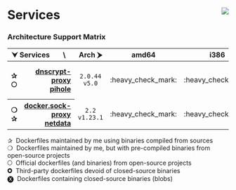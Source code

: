 # Services <a href='https://github.com/padhi-homelab/Services/actions?query=workflow%3A%22Docker+CI+Release%22'><img align='right' src='https://img.shields.io/github/workflow/status/padhi-homelab/Services/Docker%20CI%20Release?logo=github&logoWidth=24&style=flat-square'></img></a>

### Architecture Support Matrix

<table>
  <thead>
    <tr>
      <th colspan='3'>&#x2B9F; Services &nbsp; &nbsp; &nbsp; \ &nbsp; &nbsp; &nbsp; Arch &#x2B9E;</th>
      <th>amd64</th>
      <th>i386</th>
      <th>arm/v6</th>
      <th>arm/v7</th>
      <th>arm64</th>
      <th>ppc64le</th>
    </tr>
  </thead>
  <tbody>
    <tr>
      <th>
        ✰ <br> 🞅
      </th>
      <th align='right'>
        <a href='https://hub.docker.com/repository/docker/padhihomelab/dnscrypt-proxy'>
          dnscrypt-proxy
        </a>
        <br>
        <a href='https://hub.docker.com/r/pihole/pihole/'>
          pihole
        </a>
      </th>
      <td align='center'>
        <code>2.0.44</code>
        <br>
        <code>v5.0</code>
      </td>
      <td align='center'>
        :heavy_check_mark:
      </td>
      <td align='center'>
        :heavy_check_mark:
      </td>
      <td align='center'>
        :heavy_check_mark:
      </td>
      <td align='center'>
        :heavy_check_mark:
      </td>
      <td align='center'>
        :heavy_check_mark:
      </td>
      <td align='center'>
        :heavy_multiplication_x:
        <br>
        [ :heavy_check_mark: :heavy_multiplication_x: ]
      </td>
    </tr>
    <tr>
      <th>
        ❍ <br> ✰
      </th>
      <th align='right'>
        <a href='https://hub.docker.com/r/padhihomelab/docker.sock-proxy/'>
          docker.sock-proxy
        </a>
        <br>
        <a href='https://hub.docker.com/r/padhihomelab/netdata/'>
          netdata
        </a>
      </th>
      <td align='center'>
        <code>2.2</code>
        <br>
        <code>v1.23.1</code>
      </td>
      <td align='center'>
        :heavy_check_mark:
      </td>
      <td align='center'>
        :heavy_check_mark:
      </td>
      <td align='center'>
        :heavy_check_mark:
      </td>
      <td align='center'>
        :heavy_check_mark:
      </td>
      <td align='center'>
        :heavy_check_mark:
      </td>
      <td align='center'>
        :heavy_check_mark:
      </td>
    </tr>
  </tbody>
</table>

✰&nbsp;
Dockerfiles maintained by me using binaries compiled from sources
<br>
❍&nbsp;
Dockerfiles maintained by me, but with pre-compiled binaries from open-source projects
<br>
🞅&nbsp;
Official dockerfiles (and binaries) from open-source projects
<br>
🞉&nbsp;
Third-party dockerfiles devoid of closed-source binaries
<br>
🅧&nbsp;
Dockerfiles containing closed-source binaries (blobs)
